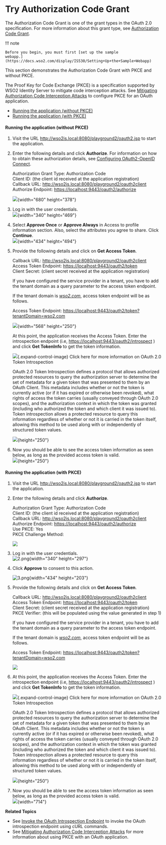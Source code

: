 # Try Authorization Code Grant

The Authorization Code Grant is one of the grant types in the OAuth 2.0
specification. For more information about this grant type, see
[Authorization Code Grant](_Authorization_Code_Grant_).

!!! note
    
    Before you begin, you must first [set up the sample
    webapp.](https://docs.wso2.com/display/IS530/Setting+Up+the+Sample+Webapp)
    

This section demonstrates the Authorization Code Grant with PKCE and
without PKCE.

The Proof Key for Code Exchange (PKCE) is a specification supported by
WSO2 Identity Server to mitigate code interception attacks. See
[Mitigating Authorization Code Interception
Attacks](https://docs.wso2.com/display/IS530/Mitigating+Authorization+Code+Interception+Attacks)
to configure PKCE for an OAuth application.

-   [Running the application (without
    PKCE)](#TryAuthorizationCodeGrant-Runningtheapplication(withoutPKCE))
-   [Running the application (with
    PKCE)](#TryAuthorizationCodeGrant-Runningtheapplication(withPKCE))

#### **Running the application (without PKCE)**

1.  Visit the URL <http://wso2is.local:8080/playground2/oauth2.jsp> to
    start the application.

2.  Enter the following details and click **Authorize**. For
    information on how to obtain these authorization details, see
    [Configuring OAuth2-OpenID
    Connect](_Configuring_OAuth2-OpenID_Connect_).

    Authorization Grant Type: Authorization Code  
    Client ID: (the client id received at the application
    registration)  
    Callback URL: <http://wso2is.local:8080/playground2/oauth2client>  
    Authorize Endpoint: <https://localhost:9443/oauth2/authorize>

      
    ![](attachments/103329947/103329953.png){width="680" height="378"}

3.  Log in with the user credentials.  
    ![](attachments/103329947/103329952.png){width="340" height="469"}

      

4.  Select **Approve Once** or **Approve Always** in Access to profile
    information section. Also, select the attributes you agree to share.
    Click **Continue**.  
    ![](attachments/103329947/103329951.png){width="434" height="494"}

      

5.  Provide the following details and click on **Get Access Token**.

    Callback URL: <http://wso2is.local:8080/playground2/oauth2client>  
    Access Token Endpoint: <https://localhost:9443/oauth2/token>  
    Client Secret: (client secret received at the application
    registration)

    If you have configured the service provider in a tenant, you have to
    add the tenant domain as a query parameter to the access token
    endpoint.

    If the tenant domain is *[wso2.com](http://wso2.com)*, access token
    endpoint will be as follows.

    Access Token Endpoint:
    <https://localhost:9443/oauth2/token?tenantDomain=wso2.com>

    ![](attachments/103329947/103329950.png){width="568" height="250"}  
      

    At this point, the application receives the Access Token. Enter the
    introspection endpoint (i.e,
    <https://localhost:9443/oauth2/introspect> ) and click **Get
    TokenInfo** to get the token information.  
      

    ![](images/icons/grey_arrow_down.png){.expand-control-image} Click
    here for more information on OAuth 2.0 Token Introspection

    OAuth 2.0 Token Introspection defines a protocol that allows
    authorized protected resources to query the authorization server to
    determine the set of metadata for a given token that was presented
    to them by an OAuth Client. This metadata includes whether or not
    the token is currently active (or if it has expired or otherwise
    been revoked), what rights of access the token carries (usually
    conveyed through OAuth 2.0 scopes), and the authorization context in
    which the token was granted (including who authorized the token and
    which client it was issued to). Token introspection allows a
    protected resource to query this information regardless of whether
    or not it is carried in the token itself, allowing this method to be
    used along with or independently of structured token values.

      

    ![](attachments/103329947/103329956.png){height="250"}

6.  Now you should be able to see the access token information as seen
    below, as long as the provided access token is valid.  
    ![](attachments/103329947/103329955.png){height="250"}

#### **Running the application (with PKCE)**

1.  Visit the URL <http://wso2is.local:8080/playground2/oauth2.jsp> to
    start the application.

2.  Enter the following details and click **Authorize**.

    Authorization Grant Type: Authorization Code  
    Client ID: (the client id received at the application
    registration)  
    Callback URL: <http://wso2is.local:8080/playground2/oauth2client>  
    Authorize Endpoint: <https://localhost:9443/oauth2/authorize>  
    Use PKCE: Yes  
    PKCE Challenge Method:

    ![](attachments/103329947/103329960.png)

      

3.  Log in with the user credentials.  
    ![2.png](https://lh3.googleusercontent.com/lpIx7mjc8_V6mLfJNg2RFxSXWEcrrVHPHto6bBxCYqsxnYsavveiBfaE4_AQ0Gq0wfwKFba4F25li8P6aaAp9sEBSCX5tBxIsn5b0NqNBy27VV94BcTSHJlRPLI3FOsSmVsWAVM2){width="340"
    height="297"}

4.  Click **Approve** to consent to this action.

    ![3.png](https://lh5.googleusercontent.com/dpfRmmoe097JTIVOqEZHYwXrgX9j9q7wOvOe_Rq2WB48qnr6k937maFlZkF8iqP2yAELMkvclM-7y08EcQyTpAyJqyZ56P1t1JyPsEQUNjoHuuYin3Tu6KgpP1GSU_OIX-FI5B7v){width="434"
    height="203"}

5.  Provide the following details and click on **Get Access Token**.

    Callback URL: <http://wso2is.local:8080/playground2/oauth2client>  
    Access Token Endpoint: <https://localhost:9443/oauth2/token>  
    Client Secret: (client secret received at the application
    registration)  
    PKCE Verifier: (this will be populated using the value generated in
    step 1)

    If you have configured the service provider in a tenant, you have to
    add the tenant domain as a query parameter to the access token
    endpoint.

    If the tenant domain is *[wso2.com](http://wso2.com)*, access token
    endpoint will be as follows.

    Access Token Endpoint:
    <https://localhost:9443/oauth2/token?tenantDomain=wso2.com>

    ![](attachments/103329947/103329958.jpg)  
      

6.  At this point, the application receives the Access Token. Enter the
    introspection endpoint (i.e,
    <https://localhost:9443/oauth2/introspect> ) and click **Get
    TokenInfo** to get the token information.

    ![](images/icons/grey_arrow_down.png){.expand-control-image} Click
    here for more information on OAuth 2.0 Token Introspection

    OAuth 2.0 Token Introspection defines a protocol that allows
    authorized protected resources to query the authorization server to
    determine the set of metadata for a given token that was presented
    to them by an OAuth Client. This metadata includes whether or not
    the token is currently active (or if it has expired or otherwise
    been revoked), what rights of access the token carries (usually
    conveyed through OAuth 2.0 scopes), and the authorization context in
    which the token was granted (including who authorized the token and
    which client it was issued to). Token introspection allows a
    protected resource to query this information regardless of whether
    or not it is carried in the token itself, allowing this method to be
    used along with or independently of structured token values.

      
    ![](attachments/103329947/103329956.png){height="250"}

7.  Now you should be able to see the access token information as seen
    below, as long as the provided access token is valid.  
    ![](attachments/103329947/103329955.png){width="714"}

**Related Topics**

-   See [Invoke the OAuth Introspection
    Endpoint](https://docs.wso2.com/display/IS530/Invoke+the+OAuth+Introspection+Endpoint)
    to invoke the OAuth introspection endpoint using cURL commands.
-   See [Mitigating Authorization Code Interception
    Attacks](https://docs.wso2.com/display/IS530/Mitigating+Authorization+Code+Interception+Attacks)
    for more information about using PKCE with an OAuth application.
